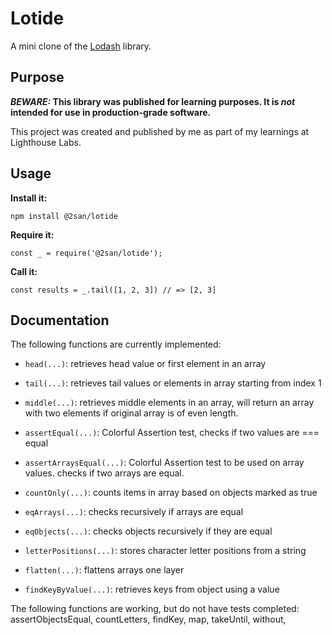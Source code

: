 # Lotide

A mini clone of the [Lodash](https://lodash.com) library.

## Purpose

**_BEWARE:_ This library was published for learning purposes. It is _not_ intended for use in production-grade software.**

This project was created and published by me as part of my learnings at Lighthouse Labs. 

## Usage

**Install it:**

`npm install @2san/lotide`

**Require it:**

`const _ = require('@2san/lotide');`

**Call it:**

`const results = _.tail([1, 2, 3]) // => [2, 3]`

## Documentation

The following functions are currently implemented:

* `head(...)`: retrieves head value or first element in an array
* `tail(...)`: retrieves tail values or elements in array starting from index 1
* `middle(...)`: retrieves middle elements in an array, will return an array with two elements if original array is of even length.
* `assertEqual(...)`: Colorful Assertion test, checks if two values are === equal
* `assertArraysEqual(...)`: Colorful Assertion test to be used on array values. checks if two arrays are equal.

* `countOnly(...)`: counts items in array based on objects marked as true
* `eqArrays(...)`: checks recursively if arrays are equal
* `eqObjects(...)`: checks objects recursively if they are equal
* `letterPositions(...)`: stores character letter positions from a string
* `flatten(...)`: flattens arrays one layer
* `findKeyByValue(...)`: retrieves keys from object using a value
  
The following functions are working, but do not have tests completed:
  assertObjectsEqual,
  countLetters,
  findKey,
  map,
  takeUntil,
  without,